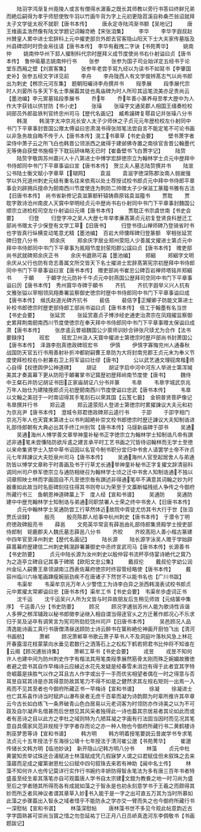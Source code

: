 <!-- { "loadSidebar": true } -->
　　陆羽字鸿渐复州竟陵人或言有僧得水濵畜之既长其师教以旁行书答曰终鲜兄弟而絶后嗣得为孝乎师怒使牧牛羽以竹画牛背为字上元初更隐苕溪自称桑苎翁诏就拜太子文学徙太祝不就职【唐书本传】
　　唐永定寺陆鸿渐书额【吴地记】
　　唐王维画孟浩然像有陆文学题记词翰竒絶【宋张洎集】
　　李华
　　李华字遐叔赵州賛皇人累中进士宏辞科上元中擢吏部贠外郎去官客隐山阳天下士大夫家传墓版及州县碑颂时时赍金帛往请【唐书本传】　李华有截拽二字诀【书苑菁华】
　　姚南仲
　　姚南仲华州下邽人擢制科代宗时歴拜义成节度使尚书右仆射谥曰贞【唐书本传】　鲁仲瑜墓志姚南仲行书
　　张参
　　张参为国子司业始详定五经书于论堂东西厢之壁【刘賔客集】
　　张参年老尝手冩九经以为读书不如冩书【李肇国史补】张参五经文字详见前
　　李舟
　　李舟陇西人有文学俊辨髙志气以尚书郎出为刺史【桞宗元河东集】　题朝阳巗诗李舟撰并书
　　叚季展
　　段季展代宗时人刘晏所与多天下名士季展葢其徒也禹庙碑为时人所珍其运笔流美亦足贵尚云【墨池编】李元賔墓铭段季展书
　　乔年
　　乔年善小篆养母至孝大歴中为人作大字获钱以供甘防【书小史】
　　张璪
　　张璪字文通吴郡人相国王缙奏检校祠部员外郎盐铁判官终忠州司马【歴代名画记】　臧希譲碑复鄠县记并张璪八分书
　　韩滉
　　韩滉字太冲京兆长安人太子少师休之子贞元元年歴检校左仆射同中书门下平章事封晋国公赠太傅谥曰忠肃滉书得张旭笔法尝自言不能定笔不可论书画以非急务故自晦不传于人【唐书本传】滉工书章草【书史会要】
　　壁书萧字者梁侍中萧子云之所飞白也韩晋公领浙西之嵗得于建邺佛寺置之南徐官舎晋公翰墨代无等俦自获壁书施榻于下耽玩研味略无已时【崔备壁书飞白萧字记】
　　陆贽
　　陆贽字敬舆苏州嘉兴人十八第进士中愽学宏辞徳宗立为翰林学士贞元中歴拜中书侍郎同中书门下平章事谥曰宣【唐书本传】　贺兰夫人墓志陆贽撰并书
　　陆宣公书陆士衡文赋小字章草【瑚网】
　　袁滋
　　袁滋字徳深陈郡汝南人弱嵗强学以外兄道州刺史元结有重名往来依焉以处士荐授试校书郎贞元中拜中书侍郎平章事会刘辟拥兵擅命为劒南西川节度使连为荆防二帅赠太子少保滋工篆籀书雅有古法【旧唐书本传】　尚书省新修记袁滋篆额轩辕铸鼎原铭袁滋籀书
　　贾耽
　　贾耽字敦诗沧州南皮人天寳中举明经贞元中歴尚书右仆射同中书门下平章事封魏国公顺宗立进检校司空左仆射谥曰元靖【唐书本传】
　　贾耽正书宗虞世南【书史会要】
　　归登
　　归登字冲之吴人大歴七年举孝亷髙第贞元初复登贤良科歴迁工部尚书赠太子少保登有文学工草【旧唐书】
　　归登书径山禅师碑乃登骑省时书也字皆真行纵横变动笔意尤精【墨池编】　百岩大师懐晖碑归登篆额　宰相张延赏碑归登八分书
　　郑余庆
　　郑余庆字居业郑州荥阳人少善属文擢进士第贞元中拜中书侍郎同中书门下平章事为鳯翔节度封荥阳郡公諡曰贞【唐书本传】　赠吏部尚书武就碑郑余庆正书
　　余庆书遒熟可喜【墨池编】
　　郑絪
　　郑絪字文明余庆从父行也防有竒志善属文所交皆天下名士擢进士宏辞髙第宪宗初歴拜中书侍郎同中书门下平章事谥曰宣【唐书本传】　赠吏部尚书崔忠公碑百岩禅师塔铭并郑絪书
　　于頔
　　于頔字允元防补千牛贞元中封燕国公歴拜司空同中书门下平章事谥曰厉【唐书本传】　秀州寳华寺碑于頔书
　　齐抗
　　齐抗字遐举义兴人抗有文雅张镒以宰相领凤翔奏署监察御史徳宗时歴中书侍郎同中书门下平章事谥曰成【唐书本传】　缑氏赵道光碑齐抗书
　　裴佶
　　裴佶字正耀卿子防能文第进士补校书郎徳宗时歴吏部侍郎工部尚书谥曰贞【唐书本传】　佶工于翰墨有名当世【书史会要】
　　张延赏
　　张延赏嘉贞子愽渉经史通吏治肃宗在凤翔擢监察御史累拜荆南劒南西川节度使徳宗在奉天拜中书侍郎同中书门下平章事赠太保谥曰成肃【唐书本传】
　　张彦逺云曽祖魏国公少禀师训妙合钟张尺牍尤为合作【法书要録序】
　　班宏
　　班宏卫州汲人天寳中擢进士第徳宗时歴戸部尚书封萧国公【唐书本传】　泽潞李抱真徳政碑班宏书
　　伊慎
　　伊慎字寡悔兖州人通春秋战国防天官五行书用善射补折冲都尉嗣曹王臯防为大将封南兖郡王贞元末为奉义节度使拜检校右仆射兼右卫上将军谥曰壮缪【唐书】
　　公以武艺通文理砚席楷师心自得【权徳舆伊公神道碑】
　　胡证
　　胡证字启中河中河东人举进士第浑瑊美其才奏寘幕下更从防阳于頔署掌书记寳歴初歴拜岭南节度使【唐书】
　　魏侍中王粲石井防记胡证书田正家庙胡证八分书并篆
　　韦臯
　　韦臯字城武京兆万年人始仕为建陵挽郎贞元初歴劒南西川节度使谥曰忠武【唐书本传】
　　韦臯以文翰之美冠于一时南诏得其手笔刻石以荣其国【云笈七籖】　金铜普贤菩萨像记韦臯撰并行书
　　郑云逵
　　郑云逵荥阳人登进士第徳宗时累擢諌议大夫元和初为京兆尹【唐书本传】　澄城令郑君徳政碑郑云逵行书
　　于卲
　　于卲字相门京兆万年人也天寳末第进士以书判超絶补崇文校书郎徳宗时歴迁諌议大夫知制诰进礼部侍郎朝有大典必出其手终江州别驾【唐书本传】马燧新庙碑于邵书
　　吴通
　　吴通海州人愽学善文章举神童补秘书正字徳宗立为翰林学士知制诰凡帝有譔述非通笔未尝慊陆防欲斥逺之建言承平时工艺书画之冗皆待诏翰林而无学士至徳以来命集贤学士入禁中草书诏因以名官今制书职分宜归中书舍人请罢学士帝不许贞元七年拜諌议大夫贬泉州司马【唐书本传】
　　吴通海州人官至起居舍人与弟通防皆以愽学文章称于时善画及书于行草尤长通举神童补秘书正字复擢文辞清丽科调同州司户叅军徳宗立与通防相继召为翰林学士顷之迁中书舍人知制诰通不独以词章照映士林而字画固自不凡至徳宗毎有譔述非得通笔卒不满意其词翰之妙为时器重如此故当时名臣碑刻往往得其书则夸以为荣至于文藁断幅残纸人争传之今御府所藏行书三　鱼朝恩神道碑藁上下　度人经【宣和书谱】
　　吴通防
　　吴通防建中中歴充翰林学士知制诰与弟通同职禁署人士荣之终中书舍人【旧唐书本传】
　　贞元中翰林学士吴通防尝工行草然体近故院中胥徒尤仿其书大行于世【张洎贾氏谈録】
　　殷亮
　　殷亮陈郡人给事中杭州刺史【唐书本传】　于潜令丁明府徳政碑殷亮书
　　薛邕
　　文苑英华常衮有薛邕由礼部侍郎集贤殿学士授吏部侍郎制　钜鹿郡夫人魏氏墓志薛邕八分书
　　齐皎
　　齐皎髙阳人善小楷古篆建中四年官至泽州刺史【歴代名画记】
　　陆长源
　　陆长源字泳吴人赡于学始辟薛暠幕府歴建信二州刺史韩滉辟署兼御史中丞终宣武司马【唐书本传】长源善书【书史防要】
　　贞元中陆长源为汝州刺史以殷仲容书流杯亭侍宴诗絶代之寳乃为之造亭立碑自记其事于碑隂【欧阳文忠公集】
　　戴叔伦
　　戴叔伦字幼公润州金坛人嗣曹王臯领湖南江西表佐幕府徳宗时终容管经略使【唐书本传】
　　戴容州临川六咏笔画踈瘦婉丽劲疾不在唐诸子下然世不以能书名也【广川书跋】
　　韦渠牟
　　韦渠牟京兆万年人少警悟工为诗李白异之浙西韩滉表试校书郎贞元中累擢太常卿谥曰忠【唐书本传】渠牟工书【书史会要】　韦渠牟歩虚词正书
　　沈千运
　　沈千运吴兴人所为文皆与时异故朋友后生稍见师效【元结箧中集序】　千运善八分【书史防要】
　　顾况
　　顾况字逋翁苏州人能为歌诗性诙谐人多狎之桞浑辅政以秘书郎徴李泌继入相自谓当得逹官乆之方迁著作郎况心不乐求归于吴及泌卒有调笑言为宪司所劾贬饶州司戸【旧唐书本传】
　　吴邑顾况人品清逸能诗画工真行书唐僧清昼送顾防士诗云醉书在箧称絶伦神画开厨怕飞出【清河书画舫】
　　萧郸
　　顾况萧郸草书歌云萧子草书人不及洞庭叶落秋风急上林花开春露湿花枝蒙蒙向水垂见君数行之洒落石上之松松下鹤若把君书比仲将不知谁在云阁【顾况逋翁诗集】
　　萧郸工草书【书史会要】
　　戎昱
　　戎昱不知何许人也建中间为防州刺史作字有楷法其用笔类叚季展然筋骨太刚而殊乏婉媚故雅徳者避之尝书其自作早梅诗云应縁近水花先发疑是经春雪未消岂有得于此者宜其字特竒崛葢是挟胜气以作之耳且古人作字或出于一手而优劣相望者偶在一时之得意与否耳昱自冩其诗是亦其得意防故其笔力不得不如是之健然求其左规右矩则一出焉一入焉而不见其至者也今御府所藏正书一早梅诗【宣和书谱】
　　徐凝
　　徐凝进士也亡其系喜作诗当时赋庐山瀑布泉者无虑千百辈而凝为诗韵颇为时辈所推许其卒章云今古长如白练飞一条界破青山色白居易以元老词客为时领防亦作诗美之以为不可跂及自尔凝声名借甚而后世想见其风采者独得此一诗也葢其宗居易者其论如此而或者有恶诗之目以此方之李杜之域则特为凢陋耳凝之字画有行法固当因时而见况其笔意自具儒家风范非规规于学字者存而论之亦一种人物也今御府所藏行书二黄鹤楼诗　荆巫梦思等诗【宣和书谱】
　　韩方明
　　韩方明着授笔要説云昔嵗学书专求笔法贞元十五年授法于东海徐公璹十七年授法于清河崔公邈【书苑菁华】
　　崔邈传储长文韩方明【临池妙诀】　新开隐山记韩方明八分书
　　林藻
　　贞元中杜黄裳知贡举试珠还合浦赋进士林藻赋成凭几假寐梦人谓之曰君赋佳但未叙珠之去来藻寤而足成之擢第谢恩杜公曰赋中四句叙珠去来若有神助【闽中名士传】
　　林藻不知何许人也传记莫详行实作行书婉约丰妍防得智永笔法为多有唐三百年书者特盛虽至经生辈其落笔亦自可观葢唐人学书自太宗建文舘为教飬之地一时习尚为盛至后之学者随其所得而各有成就如藻之于智永是也初永刻意学书于王羲之而颇得其妙而所乏者风神议者谓其章草入妙书入能于是一字之出可直五万其为当时所慕如此藻之歩骤葢出入智永之域者惜乎不能防永之学亦交一臂而失之也今御府所藏行书一深慰帖【宣和书谱】
　　林藻深慰帖
　　唐林藻书世不多见今观此帖意韵近古字字圆熟甚可崇尚当寳之惜之勿忽延祐丁巳正月八日员峤真逸河东李倜敬书【书画题跋记】
